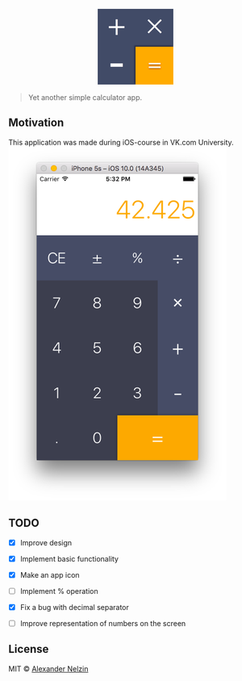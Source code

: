 <p align="center">
  <img src="https://github.com/asnelzin/CalculatorDemo/blob/master/.github/media/icon.png" width="150px" alt="CalculatorDemo by Alexander Nelzin"/>
</p> 

> Yet another simple calculator app.

## Motivation

This application was made during iOS-course in VK.com University.
![](.github/media/screen.png)

## TODO

- [x] Improve design
- [x] Implement basic functionality
- [x] Make an app icon
- [ ] Implement % operation
- [x] Fix a bug with decimal separator
- [ ] Improve representation of numbers on the screen


## License

MIT © [Alexander Nelzin](https://asnelzin.com)
